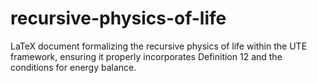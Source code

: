 # recursive-physics-of-life
 LaTeX document formalizing the recursive physics of life within the UTE framework, ensuring it properly incorporates Definition 12 and the conditions for energy balance.
